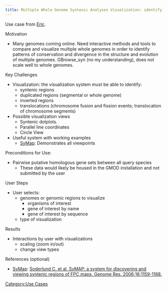 ```yaml
---
title: Multiple Whole Genome Syntenic Analyses Visualization: identifying patterns of conservation and divergence across multiple whole genomes
---
```


Use case from [Eric](Eric "wikilink").

Motivation  

-   Many genomes coming online. Need interactive methods and tools to
    compare and visualize multiple whole genomes in order to identify
    patterns of conservation and divergence in the structure and
    evolution of multiple genomes. GBrowse\_syn (no my understanding),
    does not scale well to whole genomes.

Key Challenges  

-   Visualization: the visualization system must be able to identify:
    -   syntenic regions
    -   duplicated regions (segmental or whole genome)
    -   inverted regions
    -   translocations (chromosome fusion and fission events;
        translocation of chromosome segments)
-   Possible visualization views
    -   Syntenic dotplots.
    -   Parallel line coordinates
    -   Circle View
-   Useful system with working examples
    -   [SyMap](http://symapdb.org): Demonstrates all viewpoints

Preconditions for Use:  

-   Pairwise putative homologous gene sets between all query species
    -   These data would likely be housed in the GMOD installation and
        not submitted by the user

User Steps  

-   User selects:
    -   genomes or genomic regions to visualize
        -   organisms of interest
        -   gene of interest by name
        -   gene of interest by sequence
    -   type of visualization

Results  

-   Interactions by user with visualizations
    -   scaling (zoom in/out)
    -   change view types

References (optional)  

-   [SyMap](http://symapdb.org): [Soderlund C. et al. SyMAP: a system
    for discovering and viewing syntenic regions of FPC maps.
    Genome Res.
    2006;16:1159-1168.](http://bioinformatics.oxfordjournals.org/cgi/ijlink?linkType=ABST&journalCode=genome&resid=16/9/1159)

[Category:Use Cases](Category:Use_Cases "wikilink")
